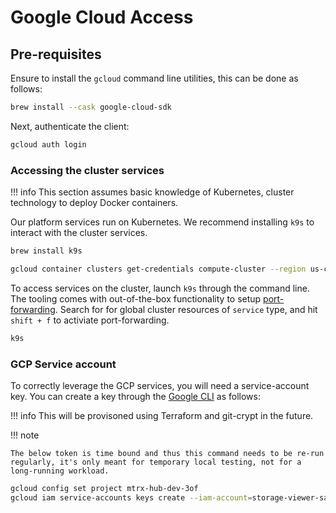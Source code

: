 # Google Cloud Access

## Pre-requisites

Ensure to install the `gcloud` command line utilities, this can be done as follows:

```bash
brew install --cask google-cloud-sdk
```

Next, authenticate the client:

```bash
gcloud auth login
```

### Accessing the cluster services

!!! info
    This section assumes basic knowledge of Kubernetes, cluster technology to deploy Docker containers.

Our platform services run on Kubernetes. We recommend installing `k9s` to interact with the cluster services.

```bash
brew install k9s
```

```bash
gcloud container clusters get-credentials compute-cluster --region us-central1 
```

To access services on the cluster, launch `k9s` through the command line. The tooling comes with out-of-the-box functionality to setup [port-forwarding](https://thinhdanggroup.github.io/k9s-cli/). Search for for global cluster resources of `service` type, and hit `shift + f` to activiate port-forwarding.

```bash
k9s
```

### GCP Service account

To correctly leverage the GCP services, you will need a service-account key. You can create a key through the [Google CLI](https://cloud.google.com/storage/docs/gsutil_install) as follows:

!!! info
    This will be provisoned using Terraform and git-crypt in the future.

!!! note

    The below token is time bound and thus this command needs to be re-run regularly, it's only meant for temporary local testing, not for a long-running workload. 

```bash
gcloud config set project mtrx-hub-dev-3of
gcloud iam service-accounts keys create --iam-account=storage-viewer-sa@mtrx-hub-dev-3of.iam.gserviceaccount.com  conf/local/service-account.json
```
